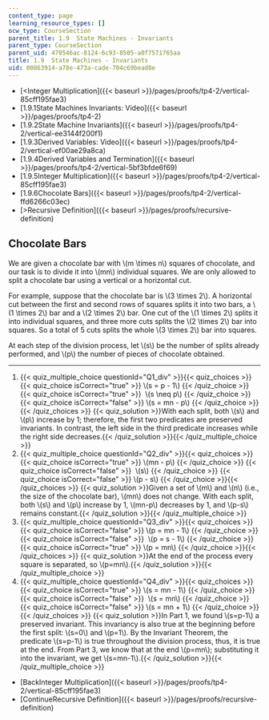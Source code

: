 ```yaml
---
content_type: page
learning_resource_types: []
ocw_type: CourseSection
parent_title: 1.9  State Machines - Invariants
parent_type: CourseSection
parent_uid: 470546ac-8124-6c93-8505-a0f7571765aa
title: 1.9  State Machines - Invariants
uid: 00863914-a78e-473a-cade-704c69bead8e
---
```


*   [\<Integer Multiplication]({{< baseurl >}}/pages/proofs/tp4-2/vertical-85cff195fae3)
*   [1.9.1State Machines Invariants: Video]({{< baseurl >}}/pages/proofs/tp4-2)
*   [1.9.2State Machine Invariants]({{< baseurl >}}/pages/proofs/tp4-2/vertical-ee3144f200f1)
*   [1.9.3Derived Variables: Video]({{< baseurl >}}/pages/proofs/tp4-2/vertical-ef00ae29a8ca)
*   [1.9.4Derived Variables and Termination]({{< baseurl >}}/pages/proofs/tp4-2/vertical-5bf3bfde6f69)
*   [1.9.5Integer Multiplication]({{< baseurl >}}/pages/proofs/tp4-2/vertical-85cff195fae3)
*   [1.9.6Chocolate Bars]({{< baseurl >}}/pages/proofs/tp4-2/vertical-ffd6266c03ec)
*   [\>Recursive Definition]({{< baseurl >}}/pages/proofs/recursive-definition)

Chocolate Bars
--------------

We are given a chocolate bar with \\(m \\times n\\) squares of chocolate, and our task is to divide it into \\(mn\\) individual squares. We are only allowed to split a chocolate bar using a vertical or a horizontal cut.

For example, suppose that the chocolate bar is \\(3 \\times 2\\). A horizontal cut between the first and second rows of squares splits it into two bars, a \\(1 \\times 2\\) bar and a \\(2 \\times 2\\) bar. One cut of the \\(1 \\times 2\\) splits it into individual squares, and three more cuts splits the \\(2 \\times 2\\) bar into squares. So a total of 5 cuts splits the whole \\(3 \\times 2\\) bar into squares.

At each step of the division process, let \\(s\\) be the number of splits already performed, and \\(p\\) the number of pieces of chocolate obtained.  

* * *

1.  {{< quiz_multiple_choice questionId="Q1_div" >}}{{< quiz_choices >}}{{< quiz_choice isCorrect="true" >}}&nbsp;\\(s = p - 1\\)&nbsp;{{< /quiz_choice >}}
    {{< quiz_choice isCorrect="true" >}}&nbsp; \\(s \\neq p\\)&nbsp;{{< /quiz_choice >}}
    {{< quiz_choice isCorrect="false" >}}&nbsp;\\(s = mn - p\\)&nbsp;{{< /quiz_choice >}}{{< /quiz_choices >}}
    {{< quiz_solution >}}With each split, both \\(s\\) and \\(p\\) increase by 1; therefore, the first two predicates are preserved invariants. In contrast, the left side in the third predicate increases while the right side decreases.{{< /quiz_solution >}}{{< /quiz_multiple_choice >}}
2.  {{< quiz_multiple_choice questionId="Q2_div" >}}{{< quiz_choices >}}{{< quiz_choice isCorrect="true" >}}&nbsp;\\(mn - p\\)&nbsp;{{< /quiz_choice >}}
    {{< quiz_choice isCorrect="false" >}}&nbsp; \\(s\\)&nbsp;{{< /quiz_choice >}}
    {{< quiz_choice isCorrect="false" >}}&nbsp;\\(p - s\\)&nbsp;{{< /quiz_choice >}}{{< /quiz_choices >}}
    {{< quiz_solution >}}Given a set of \\(m\\) and \\(n\\) (i.e., the size of the chocolate bar), \\(mn\\) does not change. With each split, both \\(s\\) and \\(p\\) increase by 1, \\(mn-p\\) decreases by 1, and \\(p-s\\) remains constant.{{< /quiz_solution >}}{{< /quiz_multiple_choice >}}
3.  {{< quiz_multiple_choice questionId="Q3_div" >}}{{< quiz_choices >}}{{< quiz_choice isCorrect="false" >}}&nbsp;\\(p = mn - 1\\)&nbsp;{{< /quiz_choice >}}
    {{< quiz_choice isCorrect="false" >}}&nbsp; \\(p = s - 1\\)&nbsp;{{< /quiz_choice >}}
    {{< quiz_choice isCorrect="true" >}}&nbsp;\\(p = mn\\)&nbsp;{{< /quiz_choice >}}{{< /quiz_choices >}}
    {{< quiz_solution >}}At the end of the process every square is separated, so \\(p=mn\\).{{< /quiz_solution >}}{{< /quiz_multiple_choice >}}
4.  {{< quiz_multiple_choice questionId="Q4_div" >}}{{< quiz_choices >}}{{< quiz_choice isCorrect="true" >}}&nbsp;\\(s = mn - 1\\)&nbsp;{{< /quiz_choice >}}
    {{< quiz_choice isCorrect="false" >}}&nbsp; \\(s = mn\\)&nbsp;{{< /quiz_choice >}}
    {{< quiz_choice isCorrect="false" >}}&nbsp;\\(s = mn + 1\\)&nbsp;{{< /quiz_choice >}}{{< /quiz_choices >}}
    {{< quiz_solution >}}In Part 1, we found \\(s=p-1\\) a preserved invariant. This invariancy is also true at the beginning before the first split: \\(s=0\\) and \\(p=1\\). By the Invariant Theorem, the predicate \\(s=p-1\\) is true throughout the division process, thus, it is true at the end. From Part 3, we know that at the end \\(p=mn\\); substituting it into the invariant, we get \\(s=mn-1\\).{{< /quiz_solution >}}{{< /quiz_multiple_choice >}}

*   [BackInteger Multiplication]({{< baseurl >}}/pages/proofs/tp4-2/vertical-85cff195fae3)
*   [ContinueRecursive Definition]({{< baseurl >}}/pages/proofs/recursive-definition)